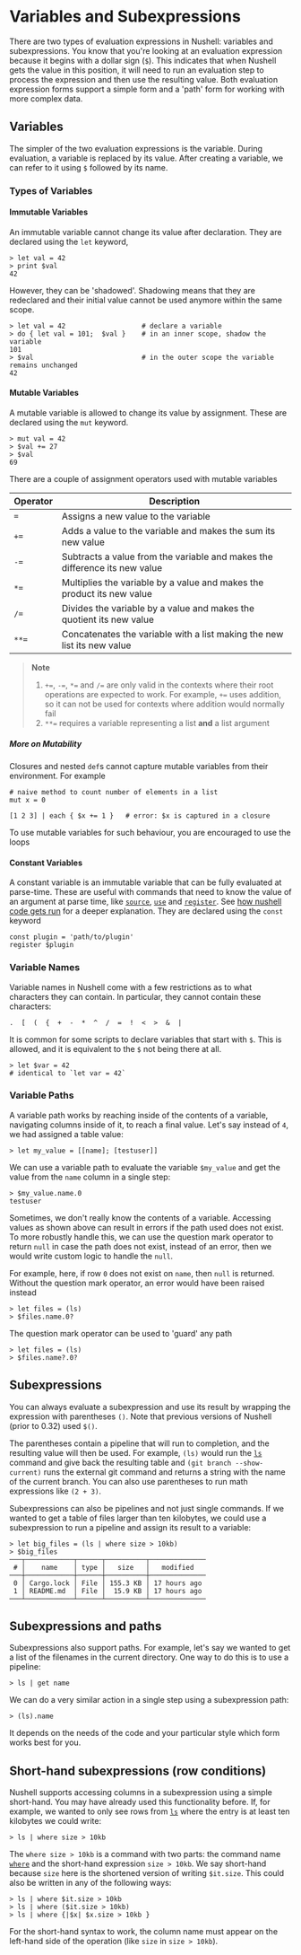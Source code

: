 # Variables and Subexpressions

There are two types of evaluation expressions in Nushell: variables and subexpressions. You know that you're looking at an evaluation expression because it begins with a dollar sign (`$`). This indicates that when Nushell gets the value in this position, it will need to run an evaluation step to process the expression and then use the resulting value. Both evaluation expression forms support a simple form and a 'path' form for working with more complex data.

## Variables

The simpler of the two evaluation expressions is the variable. During evaluation, a variable is replaced by its value. After creating a variable, we can refer to it using `$` followed by its name.

### Types of Variables

#### Immutable Variables

An immutable variable cannot change its value after declaration. They are declared using the `let` keyword,

```nu
> let val = 42
> print $val
42
```

However, they can be 'shadowed'. Shadowing means that they are redeclared and their initial value cannot be used anymore within the same scope.

```nu
> let val = 42                   # declare a variable
> do { let val = 101;  $val }    # in an inner scope, shadow the variable
101
> $val                           # in the outer scope the variable remains unchanged
42
```

#### Mutable Variables

A mutable variable is allowed to change its value by assignment. These are declared using the `mut` keyword.

```nu
> mut val = 42
> $val += 27
> $val
69
```

There are a couple of assignment operators used with mutable variables

| Operator | Description                                                                |
| -------- | -------------------------------------------------------------------------- |
| `=`      | Assigns a new value to the variable                                        |
| `+=`     | Adds a value to the variable and makes the sum its new value               |
| `-=`     | Subtracts a value from the variable and makes the difference its new value |
| `*=`     | Multiplies the variable by a value and makes the product its new value     |
| `/=`     | Divides the variable by a value and makes the quotient its new value       |
| `**=`    | Concatenates the variable with a list making the new list its new value    |

> **Note**
>
> 1. `+=`, `-=`, `*=` and `/=` are only valid in the contexts where their root operations
>    are expected to work. For example, `+=` uses addition, so it can not be used for contexts
>    where addition would normally fail
> 2. `**=` requires a variable representing a list **and** a list argument

##### More on Mutability

Closures and nested `def`s cannot capture mutable variables from their environment. For example

```nu
# naive method to count number of elements in a list
mut x = 0

[1 2 3] | each { $x += 1 }   # error: $x is captured in a closure
```

To use mutable variables for such behaviour, you are encouraged to use the loops

#### Constant Variables

A constant variable is an immutable variable that can be fully evaluated at parse-time. These are useful with commands that need to know the value of an argument at parse time, like [`source`](/commands/docs/source.md), [`use`](/commands/docs/use.md) and [`register`](/commands/docs/register.md). See [how nushell code gets run](how_nushell_code_gets_run.md) for a deeper explanation. They are declared using the `const` keyword

```
const plugin = 'path/to/plugin'
register $plugin
```

### Variable Names

Variable names in Nushell come with a few restrictions as to what characters they can contain. In particular, they cannot contain these characters:

```
.  [  (  {  +  -  *  ^  /  =  !  <  >  &  |
```

It is common for some scripts to declare variables that start with `$`. This is allowed, and it is equivalent to the `$` not being there at all.

```nu
> let $var = 42
# identical to `let var = 42`
```

### Variable Paths

A variable path works by reaching inside of the contents of a variable, navigating columns inside of it, to reach a final value. Let's say instead of `4`, we had assigned a table value:

```nu
> let my_value = [[name]; [testuser]]
```

We can use a variable path to evaluate the variable `$my_value` and get the value from the `name` column in a single step:

```nu
> $my_value.name.0
testuser
```

Sometimes, we don't really know the contents of a variable. Accessing values as shown above can result in errors if the path used does not exist. To more robustly handle this, we can use the question mark operator to return `null` in case the path does not exist, instead of an error, then we would write custom logic to handle the `null`.

For example, here, if row `0` does not exist on `name`, then `null` is returned. Without the question mark operator, an error would have been raised instead

```nu
> let files = (ls)
> $files.name.0?
```

The question mark operator can be used to 'guard' any path

```nu
> let files = (ls)
> $files.name?.0?
```

## Subexpressions

You can always evaluate a subexpression and use its result by wrapping the expression with parentheses `()`. Note that previous versions of Nushell (prior to 0.32) used `$()`.

The parentheses contain a pipeline that will run to completion, and the resulting value will then be used. For example, `(ls)` would run the [`ls`](/commands/docs/ls.md) command and give back the resulting table and `(git branch --show-current)` runs the external git command and returns a string with the name of the current branch. You can also use parentheses to run math expressions like `(2 + 3)`.

Subexpressions can also be pipelines and not just single commands. If we wanted to get a table of files larger than ten kilobytes, we could use a subexpression to run a pipeline and assign its result to a variable:

```nu
> let big_files = (ls | where size > 10kb)
> $big_files
───┬────────────┬──────┬──────────┬──────────────
 # │    name    │ type │   size   │   modified
───┼────────────┼──────┼──────────┼──────────────
 0 │ Cargo.lock │ File │ 155.3 KB │ 17 hours ago
 1 │ README.md  │ File │  15.9 KB │ 17 hours ago
───┴────────────┴──────┴──────────┴──────────────
```

## Subexpressions and paths

Subexpressions also support paths. For example, let's say we wanted to get a list of the filenames in the current directory. One way to do this is to use a pipeline:

```nu
> ls | get name
```

We can do a very similar action in a single step using a subexpression path:

```nu
> (ls).name
```

It depends on the needs of the code and your particular style which form works best for you.

## Short-hand subexpressions (row conditions)

Nushell supports accessing columns in a subexpression using a simple short-hand. You may have already used this functionality before. If, for example, we wanted to only see rows from [`ls`](/commands/docs/ls.md) where the entry is at least ten kilobytes we could write:

```nu
> ls | where size > 10kb
```

The `where size > 10kb` is a command with two parts: the command name [`where`](/commands/docs/where.md) and the short-hand expression `size > 10kb`. We say short-hand because `size` here is the shortened version of writing `$it.size`. This could also be written in any of the following ways:

```nu
> ls | where $it.size > 10kb
> ls | where ($it.size > 10kb)
> ls | where {|$x| $x.size > 10kb }
```

For the short-hand syntax to work, the column name must appear on the left-hand side of the operation (like `size` in `size > 10kb`).
